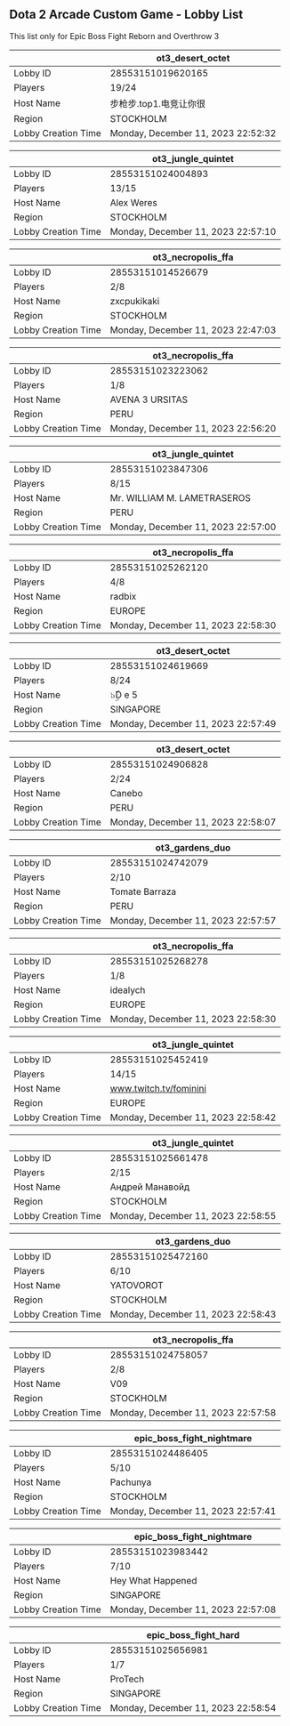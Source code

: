 ## Dota 2 Arcade Custom Game - Lobby List

This list only for Epic Boss Fight Reborn and Overthrow 3

|  | ot3_desert_octet |
| ------ | ------ |
| Lobby ID | 28553151019620165 |
| Players | 19/24 |
| Host Name | 步枪步.top1.电竞让你很 |
| Region | STOCKHOLM |
| Lobby Creation Time | Monday, December 11, 2023 22:52:32 |


|  | ot3_jungle_quintet |
| ------ | ------ |
| Lobby ID | 28553151024004893 |
| Players | 13/15 |
| Host Name | Alex Weres |
| Region | STOCKHOLM |
| Lobby Creation Time | Monday, December 11, 2023 22:57:10 |


|  | ot3_necropolis_ffa |
| ------ | ------ |
| Lobby ID | 28553151014526679 |
| Players | 2/8 |
| Host Name | zxcpukikaki |
| Region | STOCKHOLM |
| Lobby Creation Time | Monday, December 11, 2023 22:47:03 |


|  | ot3_necropolis_ffa |
| ------ | ------ |
| Lobby ID | 28553151023223062 |
| Players | 1/8 |
| Host Name | AVENA 3 URSITAS |
| Region | PERU |
| Lobby Creation Time | Monday, December 11, 2023 22:56:20 |


|  | ot3_jungle_quintet |
| ------ | ------ |
| Lobby ID | 28553151023847306 |
| Players | 8/15 |
| Host Name | Mr. WILLIAM M. LAMETRASEROS |
| Region | PERU |
| Lobby Creation Time | Monday, December 11, 2023 22:57:00 |


|  | ot3_necropolis_ffa |
| ------ | ------ |
| Lobby ID | 28553151025262120 |
| Players | 4/8 |
| Host Name | radbix |
| Region | EUROPE |
| Lobby Creation Time | Monday, December 11, 2023 22:58:30 |


|  | ot3_desert_octet |
| ------ | ------ |
| Lobby ID | 28553151024619669 |
| Players | 8/24 |
| Host Name | ๖ۣۜD e 5 |
| Region | SINGAPORE |
| Lobby Creation Time | Monday, December 11, 2023 22:57:49 |


|  | ot3_desert_octet |
| ------ | ------ |
| Lobby ID | 28553151024906828 |
| Players | 2/24 |
| Host Name | Canebo |
| Region | PERU |
| Lobby Creation Time | Monday, December 11, 2023 22:58:07 |


|  | ot3_gardens_duo |
| ------ | ------ |
| Lobby ID | 28553151024742079 |
| Players | 2/10 |
| Host Name | Tomate Barraza |
| Region | PERU |
| Lobby Creation Time | Monday, December 11, 2023 22:57:57 |


|  | ot3_necropolis_ffa |
| ------ | ------ |
| Lobby ID | 28553151025268278 |
| Players | 1/8 |
| Host Name | idealych |
| Region | EUROPE |
| Lobby Creation Time | Monday, December 11, 2023 22:58:30 |


|  | ot3_jungle_quintet |
| ------ | ------ |
| Lobby ID | 28553151025452419 |
| Players | 14/15 |
| Host Name | www.twitch.tv/fominini |
| Region | EUROPE |
| Lobby Creation Time | Monday, December 11, 2023 22:58:42 |


|  | ot3_jungle_quintet |
| ------ | ------ |
| Lobby ID | 28553151025661478 |
| Players | 2/15 |
| Host Name | Андрей Манавойд |
| Region | STOCKHOLM |
| Lobby Creation Time | Monday, December 11, 2023 22:58:55 |


|  | ot3_gardens_duo |
| ------ | ------ |
| Lobby ID | 28553151025472160 |
| Players | 6/10 |
| Host Name | YATOVOROT |
| Region | STOCKHOLM |
| Lobby Creation Time | Monday, December 11, 2023 22:58:43 |


|  | ot3_necropolis_ffa |
| ------ | ------ |
| Lobby ID | 28553151024758057 |
| Players | 2/8 |
| Host Name | V09 |
| Region | STOCKHOLM |
| Lobby Creation Time | Monday, December 11, 2023 22:57:58 |


|  | epic_boss_fight_nightmare |
| ------ | ------ |
| Lobby ID | 28553151024486405 |
| Players | 5/10 |
| Host Name | Pachunya |
| Region | STOCKHOLM |
| Lobby Creation Time | Monday, December 11, 2023 22:57:41 |


|  | epic_boss_fight_nightmare |
| ------ | ------ |
| Lobby ID | 28553151023983442 |
| Players | 7/10 |
| Host Name | Hey What Happened |
| Region | SINGAPORE |
| Lobby Creation Time | Monday, December 11, 2023 22:57:08 |


|  | epic_boss_fight_hard |
| ------ | ------ |
| Lobby ID | 28553151025656981 |
| Players | 1/7 |
| Host Name | ProTech |
| Region | SINGAPORE |
| Lobby Creation Time | Monday, December 11, 2023 22:58:54 |


